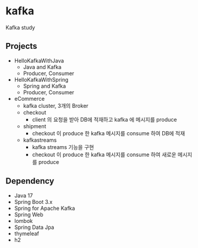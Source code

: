 # kafka
Kafka study

## Projects
- HelloKafkaWithJava
  - Java and Kafka
  - Producer, Consumer
- HelloKafkaWithSpring
  - Spring and Kafka
  - Producer, Consumer
- eCommerce
  - kafka cluster, 3개의 Broker
  - checkout
    - client 의 요청을 받아 DB에 적재하고 kafka 에 메시지를 produce
  - shipment
    - checkout 이 produce 한 kafka 메시지를 consume 하여 DB에 적재
  - kafkastreams
    - kafka streams 기능을 구현
    - checkout 이 produce 한 kafka 메시지를 consume 하여 새로운 메시지를 produce

## Dependency
- Java 17
- Spring Boot 3.x
- Spring for Apache Kafka
- Spring Web
- lombok
- Spring Data Jpa
- thymeleaf
- h2
